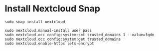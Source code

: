 # Install Nextcloud Snap

`sudo snap install nextcloud`

```
sudo nextcloud.manual-install user pass
sudo nextcloud.occ config:system:set trusted_domains 1 --value=fqdn
sudo nextcloud.occ config:system:get trusted_domains
sudo nextcloud.enable-https lets-encrypt
```
